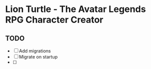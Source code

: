 # Lion Turtle - The Avatar Legends RPG Character Creator

## TODO
- [ ] Add migrations
- [ ] Migrate on startup
- [ ] 